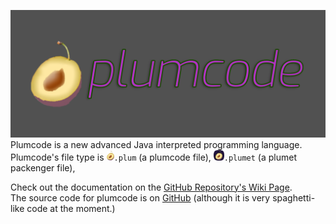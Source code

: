 ![Plum code logo](/assets/plumcode.png "PlumcodeLogoImage")
Plumcode is a new advanced Java interpreted programming language.
<BR>Plumcode's file type is <img src="assets/plum.png" width=12>`.plum` (a plumcode file), <img src="assets/plumetRounded.png" width=17 height=17>`.plumet` (a plumet packenger file),

Check out the documentation on the [GitHub Repository's Wiki Page](https://github.com/klashdevelopment/plumcode/wiki).<br>
The source code for plumcode is on [GitHub](https://github.com/klashdevelopment/plumcode) (although it is very spaghetti-like code at the moment.)